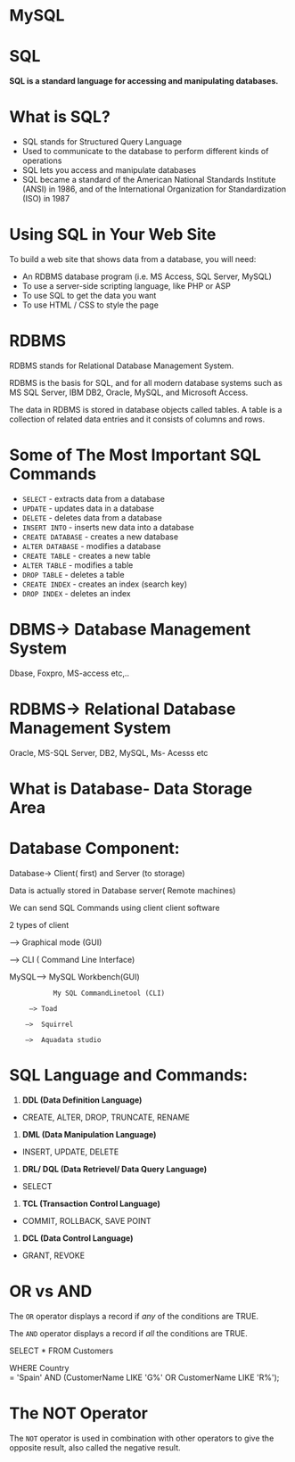 # MySQL
# SQL

**SQL is a standard language for accessing and manipulating databases.**

# What is SQL?

- SQL stands for Structured Query Language
- Used to communicate to the database to perform different kinds of operations
- SQL lets you access and manipulate databases
- SQL became a standard of the American National Standards Institute (ANSI) in 1986, and of the International Organization for Standardization (ISO) in 1987

# Using SQL in Your Web Site

To build a web site that shows data from a database, you will need:

- An RDBMS database program (i.e. MS Access, SQL Server, MySQL)
- To use a server-side scripting language, like PHP or ASP
- To use SQL to get the data you want
- To use HTML / CSS to style the page

# RDBMS

RDBMS stands for Relational Database Management System.

RDBMS is the basis for SQL, and for all modern database systems such as MS SQL Server, IBM DB2, Oracle, MySQL, and Microsoft Access.

The data in RDBMS is stored in database objects called tables. A table is a collection of related data entries and it consists of columns and rows. 

# Some of The Most Important SQL Commands

- `SELECT` - extracts data from a database
- `UPDATE` - updates data in a database
- `DELETE` - deletes data from a database
- `INSERT INTO` - inserts new data into a database
- `CREATE DATABASE` - creates a new database
- `ALTER DATABASE` - modifies a database
- `CREATE TABLE` - creates a new table
- `ALTER TABLE` - modifies a table
- `DROP TABLE` - deletes a table
- `CREATE INDEX` - creates an index (search key)
- `DROP INDEX` - deletes an index

# DBMS→ Database Management System

Dbase, Foxpro, MS-access etc,..

# RDBMS→ Relational Database Management System

Oracle, MS-SQL Server, DB2, MySQL, Ms- Acesss etc

# What is Database- Data Storage Area

# Database Component:

Database→ Client( first) and Server (to storage) 

Data is actually stored in Database server( Remote machines)

We can send SQL Commands using client client software

2 types of client 

—> Graphical mode (GUI)

—> CLI ( Command Line Interface) 

MySQL—> MySQL Workbench(GUI) 

               My SQL CommandLinetool (CLI)

         —> Toad

        —>  Squirrel 

        —>  Aquadata studio

# SQL Language and Commands:

1. **DDL (Data Definition Language)**
- CREATE, ALTER, DROP, TRUNCATE, RENAME
1. **DML (Data Manipulation Language)** 
- INSERT, UPDATE, DELETE
1. **DRL/ DQL (Data Retrievel/ Data Query Language)**
- SELECT
1. **TCL (Transaction Control Language)**
- COMMIT, ROLLBACK, SAVE POINT
1. **DCL (Data Control Language)**
- GRANT, REVOKE

# OR vs AND

The `OR` operator displays a record if *any* of the conditions are TRUE.

The `AND` operator displays a record if *all* the conditions are TRUE.

SELECT * FROM Customers

WHERE Country = 'Spain' AND (CustomerName LIKE 'G%' OR CustomerName LIKE 'R%');

# The NOT Operator

The `NOT` operator is used in combination with other operators to give the opposite result, also called the negative result.
